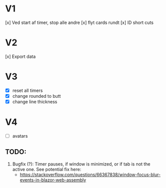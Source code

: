 # V1
[x] Ved start af timer, stop alle andre
[x] flyt cards rundt
[x] ID short cuts

# V2
[x] Export data

# V3
* [x] reset all timers
* [x] change rounded to butt
* [x] change line thickness

# V4
* [ ] avatars

## TODO:
1) Bugfix (?): Timer pauses, if window is minimized, or if tab is not the active one. See potential fix here:
    * https://stackoverflow.com/questions/66367838/window-focus-blur-events-in-blazor-web-assembly
